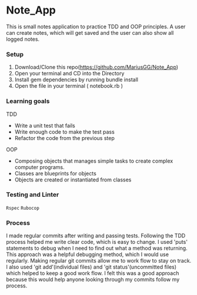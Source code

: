 # Note_App

This is small notes application to practice TDD and OOP principles.
A user can create notes, which will get saved and the user can also show all logged notes.

### Setup
 1. Download/Clone this repo(https://github.com/MariusGG/Note_App)
 2. Open your terminal and CD into the Directory
 3. Install gem dependencies by running bundle install
 4. Open the file in your terminal ( notebook.rb )

### Learning goals

TDD
  * Write a unit test that fails
  * Write enough code to make the test pass
  * Refactor the code from the previous step

OOP
  * Composing objects that manages simple tasks to create complex computer programs.
  * Classes are blueprints for objects
  * Objects are created or instantiated from classes

### Testing and Linter

``Rspec``
``Rubocop``

### Process
I made regular commits after writing and passing tests. Following the TDD process helped me write clear code, which is easy to change. I used 'puts' statements to debug when I need to find out what a method was returning.
This approach was a helpful debugging method, which I would use regularly. Making regular git commits allow me to work flow to stay on track. I also used 'git add'(individual files) and 'git status'(uncommitted files)  which helped to keep a good work flow. I felt this was a good approach because this would help anyone looking through my commits follow my process.
